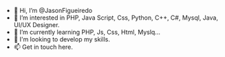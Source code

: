 - 👋 Hi, I’m @JasonFigueiredo
- 👀 I’m interested in PHP, Java Script, Css, Python, C++, C#, Mysql, Java, UI/UX Designer.
- 🌱 I’m currently learning PHP, Js, Css, Html, Myslq...
- 💞️ I'm looking to develop my skills.
- 📫 Get in touch here.

